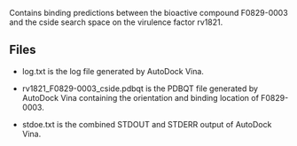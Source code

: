 Contains binding predictions between the bioactive compound F0829-0003 and the cside search space on the virulence factor rv1821.

## Files

- log.txt is the log file generated by AutoDock Vina.

- rv1821_F0829-0003_cside.pdbqt is the PDBQT file generated by AutoDock Vina containing the orientation and binding location of F0829-0003.

- stdoe.txt is the combined STDOUT and STDERR output of AutoDock Vina.

